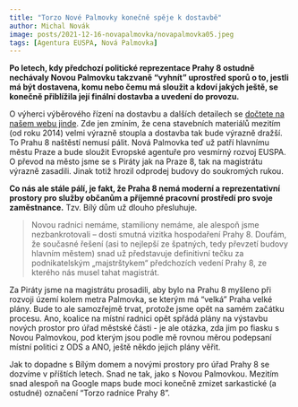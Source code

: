 ```yaml
---
title: "Torzo Nové Palmovky konečně spěje k dostavbě"
author: Michal Novák
image: posts/2021-12-16-novapalmovka/novapalmovka05.jpeg
tags: [Agentura EUSPA, Nová Palmovka]
---
```


**Po letech, kdy předchozí politické reprezentace Prahy 8 ostudně nechávaly Novou Palmovku takzvaně “vyhnít” uprostřed sporů o to, jestli má být dostavena, komu nebo čemu má sloužit a kdoví jakých ještě, se konečně přiblížila její finální dostavba a uvedení do provozu.**

O výherci výběrového řízení na dostavbu a dalších detailech se [dočtete na našem webu jinde](https://praha8.pirati.cz/aktuality/stitky/nova-palmovka/). Zde jen zmíním, že cena stavebních materiálů mezitím (od roku 2014) velmi výrazně stoupla a dostavba tak bude výrazně dražší. To Prahu 8 naštěstí nemusí pálit. Nová Palmovka teď už patří hlavnímu městu Praze a bude sloužit Evropské agentuře pro vesmírný rozvoj EUSPA. O převod na město jsme se s Piráty jak na Praze 8, tak na magistrátu výrazně zasadili. Jinak totiž hrozil odprodej budovy do soukromých rukou.

**Co nás ale stále pálí, je fakt, že Praha 8 nemá moderní a reprezentativní prostory pro služby občanům a příjemné pracovní prostředí pro svoje zaměstnance.** Tzv. Bílý dům už dlouho přesluhuje. 

>Novou radnici nemáme, stamiliony nemáme, ale alespoň jsme nezbankrotovali – dosti smutná vizitka hospodaření Prahy 8. Doufám, že současné řešení (asi to nejlepší ze špatných, tedy převzetí budovy hlavním městem) snad už představuje definitivní tečku za podnikatelským „majstrštykem“ předchozích vedení Prahy 8, ze kterého nás musel tahat magistrát.

Za Piráty jsme na magistrátu prosadili, aby bylo na Prahu 8 myšleno při rozvoji území kolem metra Palmovka, se kterým má “velká” Praha velké plány. Bude to ale samozřejmě trvat, protože jsme opět na samém začátku procesu. Ano, koalice na místní radnici opět spřádá plány na výstavbu nových prostor pro úřad městské části - je ale otázka, zda jim po fiasku s Novou Palmovkou, pod kterým jsou podle mě rovnou měrou podepsaní místní politici z ODS a ANO, ještě někdo jejich plány věřit.

Jak to dopadne s Bílým domem a novými prostory pro úřad Prahy 8 se dozvíme v příštích letech. Snad ne tak, jako s Novou Palmovkou. Mezitím snad alespoň na Google maps bude moci konečně zmizet sarkastické (a ostudné) označení “Torzo radnice Prahy 8”.